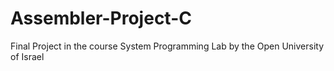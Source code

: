 # Assembler-Project-C
Final Project in the course System Programming Lab by the Open University of Israel

